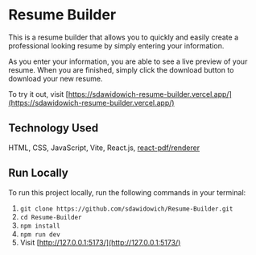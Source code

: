 # Resume Builder

This is a resume builder that allows you to quickly and easily create a professional looking resume by simply entering your information.

As you enter your information, you are able to see a live preview of your resume. When you are finished, simply click the download button to download your new resume.

To try it out, visit [https://sdawidowich-resume-builder.vercel.app/](https://sdawidowich-resume-builder.vercel.app/)

## Technology Used

HTML, CSS, JavaScript, Vite, React.js, [react-pdf/renderer](https://github.com/diegomura/react-pdf)

## Run Locally

To run this project locally, run the following commands in your terminal:

1. `git clone https://github.com/sdawidowich/Resume-Builder.git`
2. `cd Resume-Builder`
3. `npm install`
4. `npm run dev`
5. Visit [http://127.0.0.1:5173/](http://127.0.0.1:5173/)